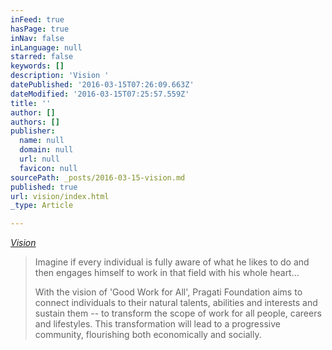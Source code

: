 ```yaml
---
inFeed: true
hasPage: true
inNav: false
inLanguage: null
starred: false
keywords: []
description: 'Vision '
datePublished: '2016-03-15T07:26:09.663Z'
dateModified: '2016-03-15T07:25:57.559Z'
title: ''
author: []
authors: []
publisher:
  name: null
  domain: null
  url: null
  favicon: null
sourcePath: _posts/2016-03-15-vision.md
published: true
url: vision/index.html
_type: Article

---
```

_[Vision ][0]_

> Imagine if every individual is fully aware of what he likes
> to do and then engages himself to work in that field with his whole heart...
> 
> With the vision of 'Good Work for All', Pragati Foundation
> aims to connect individuals to their natural talents, abilities and interests
> and sustain them -- to transform the scope of work for all people, careers and
> lifestyles. This transformation will lead to a progressive community,
> flourishing both economically and socially.
> 
> 



[0]: null